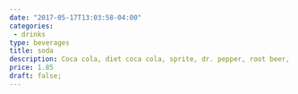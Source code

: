 ```yaml
---
date: "2017-05-17T13:03:58-04:00"
categories:
 - drinks
type: beverages
title: soda
description: Coca cola, diet coca cola, sprite, dr. pepper, root beer, arnold palmer, lemonade
price: 1.85
draft: false;
---
```

